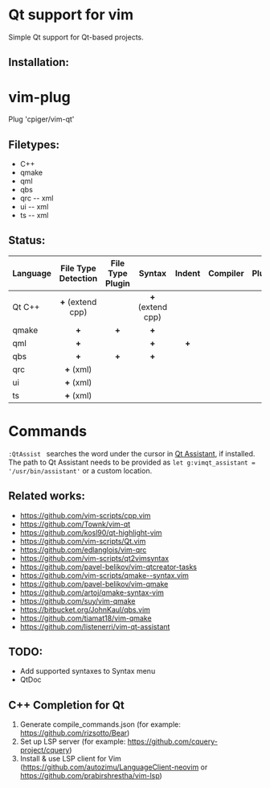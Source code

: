# Qt support for vim

Simple Qt support for Qt-based projects.

## Installation:

# vim-plug
  Plug 'cpiger/vim-qt'

## Filetypes:

* C++
* qmake
* qml
* qbs
* qrc -- xml
* ui -- xml
* ts -- xml

## Status:

| Language | File Type Detection | File Type Plugin |       Syntax       |     Indent    | Compiler | Plugin |
| :------- | :-----------------: | :--------------: | :----------------: | :-----------: | :------: | :----: |
|  Qt C++  |  **+** (extend cpp) |                  | **+** (extend cpp) |               |          |        |
|  qmake   |        **+**        |      **+**       |        **+**       |               |          |        |
|   qml    |        **+**        |                  |        **+**       |     **+**     |          |        |
|   qbs    |        **+**        |      **+**       |        **+**       |               |          |        |
|   qrc    |     **+** (xml)     |                  |                    |               |          |        |
|    ui    |     **+** (xml)     |                  |                    |               |          |        |
|    ts    |     **+** (xml)     |                  |                    |               |          |        |


# Commands

``:QtAssist `` searches the word under the cursor in [Qt Assistant](https://doc.qt.io/qt-6/assistant-quick-guide.html), if installed. 
The path to Qt Assistant needs to be provided as ``let g:vimqt_assistant = '/usr/bin/assistant'`` or a custom location.

## Related works:

* https://github.com/vim-scripts/cpp.vim
* https://github.com/Townk/vim-qt
* https://github.com/kosl90/qt-highlight-vim
* https://github.com/vim-scripts/Qt.vim
* https://github.com/edlanglois/vim-qrc
* https://github.com/vim-scripts/qt2vimsyntax
* https://github.com/pavel-belikov/vim-qtcreator-tasks
* https://github.com/vim-scripts/qmake--syntax.vim
* https://github.com/pavel-belikov/vim-qmake
* https://github.com/artoj/qmake-syntax-vim
* https://github.com/suy/vim-qmake
* https://bitbucket.org/JohnKaul/qbs.vim
* https://github.com/tiamat18/vim-qmake
* https://github.com/listenerri/vim-qt-assistant

## TODO:

* Add supported syntaxes to Syntax menu
* QtDoc

## C++ Completion for Qt

1. Generate compile_commands.json (for example: https://github.com/rizsotto/Bear)
2. Set up LSP server (for example: https://github.com/cquery-project/cquery)
3. Install & use LSP client for Vim
   (https://github.com/autozimu/LanguageClient-neovim or
   https://github.com/prabirshrestha/vim-lsp)
   
